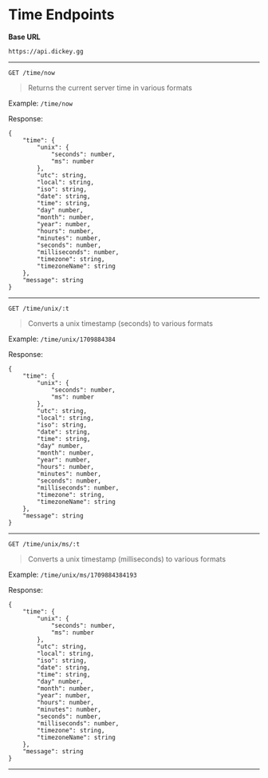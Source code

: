# Time Endpoints

**Base URL**

```
https://api.dickey.gg
```

---

```
GET /time/now
```

> Returns the current server time in various formats

Example: `/time/now`

Response:

```
{
    "time": {
        "unix": {
            "seconds": number,
            "ms": number
        },
        "utc": string,
        "local": string,
        "iso": string,
        "date": string,
        "time": string,
        "day" number,
        "month": number,
        "year": number,
        "hours": number,
        "minutes": number,
        "seconds": number,
        "milliseconds": number,
        "timezone": string,
        "timezoneName": string
    },
    "message": string
}
```

---

```
GET /time/unix/:t
```

> Converts a unix timestamp (seconds) to various formats

Example: `/time/unix/1709884384`

Response:

```
{
    "time": {
        "unix": {
            "seconds": number,
            "ms": number
        },
        "utc": string,
        "local": string,
        "iso": string,
        "date": string,
        "time": string,
        "day" number,
        "month": number,
        "year": number,
        "hours": number,
        "minutes": number,
        "seconds": number,
        "milliseconds": number,
        "timezone": string,
        "timezoneName": string
    },
    "message": string
}
```

---

```
GET /time/unix/ms/:t
```

> Converts a unix timestamp (milliseconds) to various formats

Example: `/time/unix/ms/1709884384193`

Response:

```
{
    "time": {
        "unix": {
            "seconds": number,
            "ms": number
        },
        "utc": string,
        "local": string,
        "iso": string,
        "date": string,
        "time": string,
        "day" number,
        "month": number,
        "year": number,
        "hours": number,
        "minutes": number,
        "seconds": number,
        "milliseconds": number,
        "timezone": string,
        "timezoneName": string
    },
    "message": string
}
```

---
